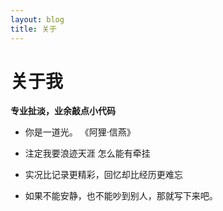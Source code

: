 ```yaml
---
layout: blog
title: 关于
---
```


关于我
======

**专业扯淡，业余敲点小代码**


- 你是一道光。       《阿狸·信燕》
  
- 注定我要浪迹天涯  怎么能有牵挂

- 实况比记录更精彩，回忆却比经历更难忘

- 如果不能安静，也不能吵到别人，那就写下来吧。

